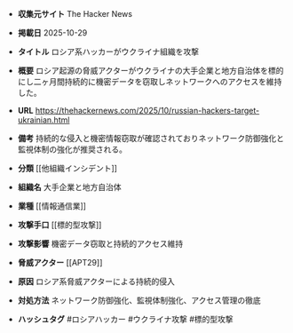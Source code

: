 - **収集元サイト**
The Hacker News

- **掲載日**
2025-10-29

- **タイトル**
ロシア系ハッカーがウクライナ組織を攻撃

- **概要**
ロシア起源の脅威アクターがウクライナの大手企業と地方自治体を標的にし二ヶ月間持続的に機密データを窃取しネットワークへのアクセスを維持した。

- **URL**
https://thehackernews.com/2025/10/russian-hackers-target-ukrainian.html

- **備考**
持続的な侵入と機密情報窃取が確認されておりネットワーク防御強化と監視体制の強化が推奨される。

- **分類**
[[他組織インシデント]]

- **組織名**
大手企業と地方自治体

- **業種**
[[情報通信業]]

- **攻撃手口**
[[標的型攻撃]]

- **攻撃影響**
機密データ窃取と持続的アクセス維持

- **脅威アクター**
[[APT29]]

- **原因**
ロシア系脅威アクターによる持続的侵入

- **対処方法**
ネットワーク防御強化、監視体制強化、アクセス管理の徹底

- **ハッシュタグ**
#ロシアハッカー #ウクライナ攻撃 #標的型攻撃

